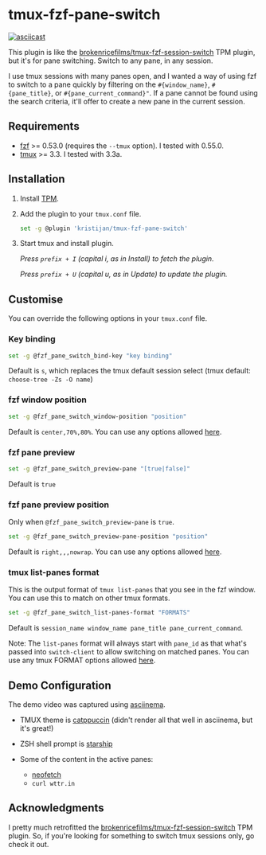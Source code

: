 
# tmux-fzf-pane-switch

[![asciicast](https://asciinema.org/a/lRfrNLEL5WhqAgNsMnNw4zxY7.svg)](https://asciinema.org/a/lRfrNLEL5WhqAgNsMnNw4zxY7)

This plugin is like the [brokenricefilms/tmux-fzf-session-switch](https://github.com/brokenricefilms/tmux-fzf-session-switch) TPM plugin, but it's for pane switching. Switch to any pane, in any session.

I use tmux sessions with many panes open, and I wanted a way of using fzf to switch to a pane quickly by filtering on the `#{window_name}`, `#{pane_title}`, or `#{pane_current_command}"`. If a pane cannot be found using the search criteria, it'll offer to create a new pane in the current session.

## Requirements

* [fzf](https://github.com/junegunn/fzf) >= 0.53.0 (requires the `--tmux` option). I tested with 0.55.0.
* [tmux](https://github.com/tmux/tmux) >= 3.3. I tested with 3.3a.

## Installation

1. Install [TPM](https://github.com/tmux-plugins/tpm).

2. Add the plugin to your `tmux.conf` file.

    ```bash
    set -g @plugin 'kristijan/tmux-fzf-pane-switch'
    ```

3. Start tmux and install plugin.

    _Press `prefix + I` (capital i, as in Install) to fetch the plugin._

    _Press `prefix + U` (capital u, as in Update) to update the plugin._

## Customise

You can override the following options in your `tmux.conf` file.

### Key binding

```bash
set -g @fzf_pane_switch_bind-key "key binding"
```

Default is `s`, which replaces the tmux default session select (tmux default: `choose-tree -Zs -O name`)

### fzf window position

```bash
set -g @fzf_pane_switch_window-position "position"
```

Default is `center,70%,80%`. You can use any options allowed [here](https://man.archlinux.org/man/fzf.1.en#tmux).

### fzf pane preview

```bash
set -g @fzf_pane_switch_preview-pane "[true|false]"
```

Default is `true`

### fzf pane preview position

Only when `@fzf_pane_switch_preview-pane` is `true`.

```bash
set -g @fzf_pane_switch_preview-pane-position "position"
```

Default is `right,,,nowrap`. You can use any options allowed [here](https://man.archlinux.org/man/fzf.1.en#preview~3).

### tmux list-panes format

This is the output format of `tmux list-panes` that you see in the fzf window. You can use this to match on other tmux formats.

```bash
set -g @fzf_pane_switch_list-panes-format "FORMATS"
```

Default is `session_name window_name pane_title pane_current_command`.

Note: The `list-panes` format will always start with `pane_id` as that what's passed into `switch-client` to allow switching on matched panes. You can use any tmux FORMAT options allowed [here](https://www.man7.org/linux/man-pages/man1/tmux.1.html#FORMATS).

## Demo Configuration

The demo video was captured using [asciinema](https://asciinema.org).

* TMUX theme is [catppuccin](https://github.com/catppuccin/tmux) (didn't render all that well in asciinema, but it's great!)
* ZSH shell prompt is [starship](https://starship.rs)
* Some of the content in the active panes:

  * [neofetch](https://github.com/dylanaraps/neofetch)
  * `curl wttr.in`

## Acknowledgments

I pretty much retrofitted the [brokenricefilms/tmux-fzf-session-switch](https://github.com/brokenricefilms/tmux-fzf-session-switch) TPM plugin. So, if you're looking for something to switch tmux sessions only, go check it out.
